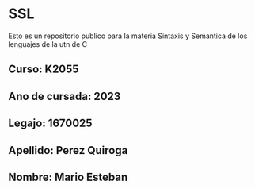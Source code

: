 # SSL
Esto es un repositorio publico para la materia Sintaxis y Semantica de los lenguajes de la utn de C

## Curso: K2055
  
## Ano de cursada: 2023
  
## Legajo: 1670025
  
## Apellido: Perez Quiroga

## Nombre: Mario Esteban
